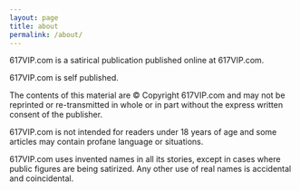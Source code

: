 ```yaml
---
layout: page
title: about
permalink: /about/
---
```

617VIP.com is a satirical publication published online at 617VIP.com.

617VIP.com is self published.

The contents of this material are © Copyright 617VIP.com and may not be reprinted or re-transmitted in whole or in part without the express written consent of the publisher.

617VIP.com is not intended for readers under 18 years of age and some articles may contain profane language or situations.

617VIP.com uses invented names in all its stories, except in cases where public figures are being satirized. Any other use of real names is accidental and coincidental.
